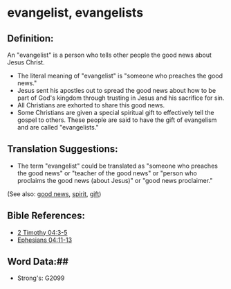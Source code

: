 # evangelist, evangelists #

## Definition: ##

An "evangelist" is a person who tells other people the good news about Jesus Christ.

* The literal meaning of "evangelist" is "someone who preaches the good news."
* Jesus sent his apostles out to spread the good news about how to be part of God's kingdom through trusting in Jesus and his sacrifice for sin.
* All Christians are exhorted to share this good news.
* Some Christians are given a special spiritual gift to effectively tell the gospel to others. These people are said to have the gift of evangelism and are called "evangelists."

## Translation Suggestions: ##

* The term "evangelist" could be translated as "someone who preaches the good news" or "teacher of the good news" or "person who proclaims the good news (about Jesus)" or "good news proclaimer."

(See also: [good news](goodnews.md), [spirit](spirit.md), [gift](gift.md))

## Bible References: ##

* [2 Timothy 04:3-5](rc://en/tn/help/2ti/04/03)
* [Ephesians 04:11-13](rc://en/tn/help/eph/04/11)


## Word Data:##

* Strong's: G2099
